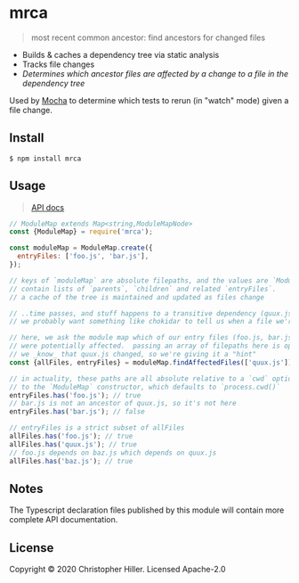 # mrca

> most recent common ancestor: find ancestors for changed files

- Builds & caches a dependency tree via static analysis
- Tracks file changes
- _Determines which ancestor files are affected by a change to a file in the dependency tree_

Used by [Mocha](https://mochajs.org) to determine which tests to rerun (in "watch" mode) given a file change.

## Install

```shell
$ npm install mrca
```

## Usage

> [API docs](https://github.com/boneskull/mrca/master/blob/API.md)

```js
// ModuleMap extends Map<string,ModuleMapNode>
const {ModuleMap} = require('mrca');

const moduleMap = ModuleMap.create({
  entryFiles: ['foo.js', 'bar.js'],
});

// keys of `moduleMap` are absolute filepaths, and the values are `ModuleMapNode` objects
// contain lists of `parents`, `children` and related `entryFiles`.
// a cache of the tree is maintained and updated as files change

// ..time passes, and stuff happens to a transitive dependency (quux.js) of foo.js..
// we probably want something like chokidar to tell us when a file we're watching has changed

// here, we ask the module map which of our entry files (foo.js, bar.js, above)
// were potentially affected.  passing an array of filepaths here is optional; in our case
// we _know_ that quux.js changed, so we're giving it a "hint"
const {allFiles, entryFiles} = moduleMap.findAffectedFiles(['quux.js']);

// in actuality, these paths are all absolute relative to a `cwd` option
// to the `ModuleMap` constructor, which defaults to `process.cwd()`
entryFiles.has('foo.js'); // true
// bar.js is not an ancestor of quux.js, so it's not here
entryFiles.has('bar.js'); // false

// entryFiles is a strict subset of allFiles
allFiles.has('foo.js'); // true
allFiles.has('quux.js'); // true
// foo.js depends on baz.js which depends on quux.js
allFiles.has('baz.js'); // true
```

## Notes

The Typescript declaration files published by this module will contain more complete API documentation.

## License

Copyright © 2020 Christopher Hiller. Licensed Apache-2.0
